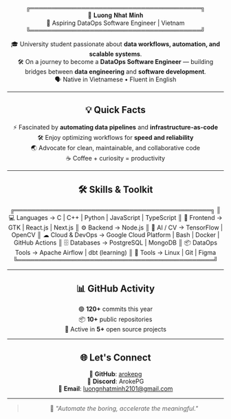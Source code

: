 <div align="center">

╔════════════════════════════════════════╗  
   👋  𝐋𝐮𝐨𝐧𝐠 𝐍𝐡𝐚𝐭 𝐌𝐢𝐧𝐡  
   🎯 Aspiring DataOps Software Engineer | Vietnam  
╚════════════════════════════════════════╝  

🎓 University student passionate about **data workflows, automation, and scalable systems**.  
🛠 On a journey to become a **DataOps Software Engineer** — building bridges between **data engineering** and **software development**.  
🗣 Native in Vietnamese • Fluent in English  

---

## 💡 Quick Facts
⚡ Fascinated by **automating data pipelines** and **infrastructure-as-code**  
🛠 Enjoy optimizing workflows for **speed and reliability**  
🌏 Advocate for clean, maintainable, and collaborative code  
☕ Coffee + curiosity = productivity  

---

## 🛠 Skills & Toolkit

╔══════════════════════════════════════════════╗
║ 💻 Languages → C | C++ | Python | JavaScript | TypeScript
║ 🎨 Frontend → GTK | React.js | Next.js
║ ⚙ Backend → Node.js
║ 🧠 AI / CV → TensorFlow | OpenCV
║ ☁ Cloud & DevOps → Google Cloud Platform | Bash | Docker | GitHub Actions
║ 🗄 Databases → PostgreSQL | MongoDB
║ 📦 DataOps Tools → Apache Airflow | dbt (learning)
║ 🔧 Tools → Linux | Git | Figma
╚══════════════════════════════════════════════╝

---

## 📊 GitHub Activity
🟢 **120+** commits this year  
📦 **10+** public repositories  
💬 Active in **5+** open source projects  

---

## 🌐 Let's Connect
📂 **GitHub**: [arokepg](https://github.com/arokepg)  
💬 **Discord**: ArokePG  
📧 **Email**: luongnhatminh2101@gmail.com  

---

> 🧠 *"Automate the boring, accelerate the meaningful."*

</div>
